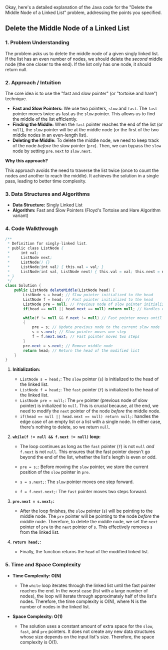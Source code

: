 Okay, here's a detailed explanation of the Java code for the "Delete the Middle Node of a Linked List" problem, addressing the points you specified.

## Delete the Middle Node of a Linked List

### 1. Problem Understanding

The problem asks us to delete the middle node of a given singly linked list. If the list has an even number of nodes, we should delete the *second* middle node (the one closer to the end).  If the list only has one node, it should return null.

### 2. Approach / Intuition

The core idea is to use the "fast and slow pointer" (or "tortoise and hare") technique.

*   **Fast and Slow Pointers:** We use two pointers, `slow` and `fast`. The `fast` pointer moves twice as fast as the `slow` pointer.  This allows us to find the middle of the list efficiently.
*   **Finding the Middle:** When the `fast` pointer reaches the end of the list (or `null`), the `slow` pointer will be at the middle node (or the first of the two middle nodes in an even-length list).
*   **Deleting the Middle:** To delete the middle node, we need to keep track of the node *before* the slow pointer (`pre`). Then, we can bypass the `slow` node by setting `pre.next` to `slow.next`.

**Why this approach?**

This approach avoids the need to traverse the list twice (once to count the nodes and another to reach the middle). It achieves the solution in a single pass, leading to better time complexity.

### 3. Data Structures and Algorithms

*   **Data Structure:** Singly Linked List
*   **Algorithm:** Fast and Slow Pointers (Floyd's Tortoise and Hare Algorithm variant)

### 4. Code Walkthrough

```java
/**
 * Definition for singly-linked list.
 * public class ListNode {
 *     int val;
 *     ListNode next;
 *     ListNode() {}
 *     ListNode(int val) { this.val = val; }
 *     ListNode(int val, ListNode next) { this.val = val; this.next = next; }
 * }
 */
class Solution {
    public ListNode deleteMiddle(ListNode head) {
        ListNode s = head; // Slow pointer initialized to the head
        ListNode f = head; // Fast pointer initialized to the head
        ListNode pre = null; // Previous node of slow pointer initialized to null
        if(head == null || head.next == null) return null; // Handles edge case: empty list or single node list

        while(f != null && f.next != null) // Fast pointer moves until it reaches the end
        {
            pre = s; // Update previous node to the current slow node
            s = s.next; // Slow pointer moves one step
            f = f.next.next; // Fast pointer moves two steps
        }
        pre.next = s.next; // Remove middle node
        return head; // Return the head of the modified list
    }
}
```

1.  **Initialization:**
    *   `ListNode s = head;`: The `slow` pointer (`s`) is initialized to the head of the linked list.
    *   `ListNode f = head;`: The `fast` pointer (`f`) is initialized to the head of the linked list.
    *   `ListNode pre = null;`: The `pre` pointer (previous node of slow pointer) is initialized to `null`. This is crucial because, at the end, we need to modify the `next` pointer of the node *before* the middle node.
    *    `if(head == null || head.next == null) return null;`: handles the edge case of an empty list or a list with a single node. In either case, there's nothing to delete, so we return `null`.

2.  **`while(f != null && f.next != null)` loop:**
    *   The loop continues as long as the `fast` pointer (`f`) is not `null` *and* `f.next` is not `null`. This ensures that the fast pointer doesn't go beyond the end of the list, whether the list's length is even or odd.

    *   `pre = s;`: Before moving the `slow` pointer, we store the current position of the `slow` pointer in `pre`.
    *   `s = s.next;`: The `slow` pointer moves one step forward.
    *   `f = f.next.next;`: The `fast` pointer moves two steps forward.

3.  **`pre.next = s.next;`:**
    *   After the loop finishes, the `slow` pointer (`s`) will be pointing to the middle node. The `pre` pointer will be pointing to the node *before* the middle node.  Therefore, to delete the middle node, we set the `next` pointer of `pre` to the `next` pointer of `s`. This effectively removes `s` from the linked list.

4.  **`return head;`:**
    *   Finally, the function returns the `head` of the modified linked list.

### 5. Time and Space Complexity

*   **Time Complexity: O(N)**
    *   The `while` loop iterates through the linked list until the fast pointer reaches the end. In the worst case (list with a large number of nodes), the loop will iterate through approximately half of the list's nodes.  Therefore, the time complexity is O(N), where N is the number of nodes in the linked list.

*   **Space Complexity: O(1)**
    *   The solution uses a constant amount of extra space for the `slow`, `fast`, and `pre` pointers. It does not create any new data structures whose size depends on the input list's size. Therefore, the space complexity is O(1).
